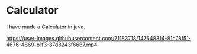 # Calculator
I have made a Calculator in java.


https://user-images.githubusercontent.com/71183718/147648314-81c78f51-4676-4869-b1f3-37d8243f6687.mp4

